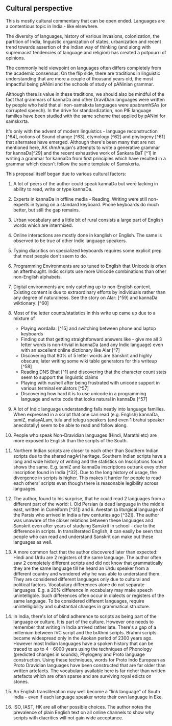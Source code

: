 ## Cultural perspective

This is mostly cultural commentary that can be open ended. Languages are
a contentious topic in India - like elsewhere.

The diversity of languages, history of various invasions, colonization,
the partition of India, linguistic organization of states, urbanization
and recent trend towards assertion of the Indian way of thinking (and
along with supremacist tendencies of language and religion) has created
a potpourri of opinions.

The commonly held viewpoint on languages often differs completely from
the academic consensus. On the flip side, there are traditions in
linguistic understanding that are more a couple of thousand years old,
the most impactful being pANini and the schools of study of pANinian
grammar.

Although there is value in these traditions, we should also be mindful
of the fact that grammars of kannaDa and other DraviDian languages were
written by people who held that all non-samskxta languages were
apabramhSAs (or corrupted speech). In the drive for standardization, non
PIE language families have been studied with the same scheme that
applied by pANini for samskxrta.

It's only with the advent of modern linguistics - language reconstruction [^64], notions of Sound change [^63], etymology [^62] and phylogeny [^61]
that alternates have emerged. Although there's been many that are not
mentioned here, AK rAmAnujan's attempts to write a generative grammar
for kannaDa[^29] and the recent exhaustive work of Sankara BaT [^1] in writing a
grammar for kannaDa from first principles which have resulted in a
grammar which doesn't follow the same template of Samskxrta.

This proposal itself began due to various cultural factors:

1. A lot of peers of the author could speak kannaDa but were lacking in ability to read, write or type kannaDa.

1. Experts in kannaDa in offline media - Reading, Writing were still non-experts in typing on a standard keyboard. Phone keyboards do much better, but still the gap remains.

1. Urban vocabulary and a little bit of rural consists a large part of English words which are intermixed.

1. Online interactions are mostly done in kanglish or English. The same is observed to be true of other Indic language speakers.

1. Typing diacritics on specialized keyboards requires some explicit prep that most people don't seem to do.

1. Programming Environments are so tuned to English that Unicode is often an afterthought. Indic scripts use more Unicode combinations than other 
non-English alphabets.

1. Digital environments are only catching up to non-English content. Existing content is due to extraordinary efforts by individuals rather than any degree of naturalness. See the story on Alar: [^59] and kannaDa wiktionary: [^60]

1. Most of the letter counts/statistics in this write up came up due to a mixture of
   - Playing wordalla: [^15] and switching between phone and laptop keyboards
   - Finding out that getting straightforward answers like - give me all 3 letter words is non-trivial in kannaDa (and any Indic language) even with an excellent online dictionary like Alar [^7]
   - Discovering that 80% of 5 letter words are Sanskrit and highly obscure; later writing some wiki table generators for this writeup [^58]
   - Reading DNS Bhat [^1] and discovering that the character count stats seem to support the linguistic claims
   - Playing with nushell after being frustrated with unicode support in various terminal emulators [^57]
   - Discovering how hard it is to use unicode in a programming language and write code that looks natural in kannaDa [^57] 

1. A lot of Indic language understanding falls neatly into language families. When expressed in a script that one can read (e.g. English) 
kannaDa, tamiZ, malayALam, tulu and telugu speakers (and even 1 brahui speaker anecdotally) seem to be able to read and follow along.

1. People who speak Non-Dravidian languages (Hindi, Marathi etc) are more exposed to English than the scripts of the South.

1. Northern Indian scripts are closer to each other than Southern Indian scripts due to the shared nagAri heritage. Southern Indian scripts have a long and wide history of writing and the statistics on Inscriptions found shows the same. E.g. tamiZ and kannaDa inscriptions outrank evey other inscription found in India [^32]. Due to the long history of usage, the divergence in scripts is higher. This makes it harder for people to read each others' scripts even though there is reasonable legibility across languages.

1. The author, found to his surprise, that he could read 2 languages from a different part of the world: i. Old Persian (a dead language in the middle east, written in Cuneiform [^31]) and ii. Avestan (a liturgical language of the Parsis who arrived in India a few centuries ago [^32]). The author was unaware of the closer relations between these languages and Sanskrit even after years of studying Sanskrit in school - due to the difference in scripts. In transliterated English, it can easily be seen that people who can read and understand Sanskrit can make out these languages as well.

1. A more common fact that the author discovered later than expected: Hindi and Urdu are 2 registers of the same language. The author often saw 2 completely different scripts and did not know that grammatically they are the same language till he heard an Urdu speaker from a different country and wondered why he was able to understand them. They are considered different languages only due to cultural and political factors. Vocabulary differences alone do not separate languages. E.g. a 20% difference in vocabulary may make speech unintelligble. Such differences often occur in dialects or registers of the same language. To be considered different languages, require unintelligibility and substantial changes in grammatical structure.

1. In India, there's lot of blind adherence to scripts as being part of the language or culture. It is part of the culture. However one needs to remember that writing in India arrived rather late. There's a gap of a millenium between IVC script and the brAhmi scripts. Brahmi scripts became widespread only in the Asokan period of 2300 years ago. However most Indian languages have a spoken history that can be traced to up to 4 - 6000 years using the techniques of Phonology (predicted changes in sounds), Phylogeny and Proto language construction. Using these techniques, words for Proto Indo European as Proto Dravidian languages have been constructed that are far older than written artefacts. The vocabulary available here is far richer than written artefacts which are often sparse and are surviving royal edicts on stones.

1. An English transliteration may well become a "link language" of South India - even if each language speaker wrote their own language in Eke. 

1. ISO, IAST, HK are all other possible choices. The author notes the prevalence of plain English text on all online channels to show why scripts with diacritics will not gain wide acceptance.


